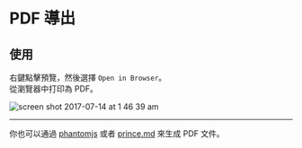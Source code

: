 # PDF 導出  
## 使用
右鍵點擊預覽，然後選擇 `Open in Browser`。    
從瀏覽器中打印為 PDF。

![screen shot 2017-07-14 at 1 46 39 am](https://user-images.githubusercontent.com/1908863/28201366-536dbc0a-6836-11e7-866f-db9a5d12de16.png)

---  

你也可以通過 [phantomjs](zh-tw/phantomjs.md) 或者 [prince.md](zh-tw/prince.md) 來生成 PDF 文件。